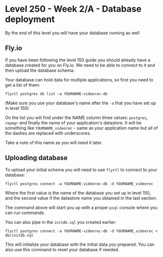 # Level 250 - Week 2/A - Database deployment

By the end of this level you will have your database running as well

## Fly.io

If you have been following the level 150 guide you should already have a database created for you on Fly.io. We need to be able to connect to it and then upload the database schema.

Your database can hold data for multiple applications, so first you need to get a list of them:

```
flyctl postgres db list -a YOURNAME-videorec-db
```

(Make sure you use your database's name after the `-a` that you have set up in level 150)

On the list you will find under the NAME column three values: `postgres`, `repmgr` and finally the name of your application's datastore. It will be something like `YOURNAME_videorec` - same as your application name but all of the dashes are replaced with underscores.

Take a note of this name as you will need it later.

## Uploading database

To upload your initial schema you will need to use `flyctl` to connect to your database:

```
flyctl postgres connect -a YOURNAME-videorec-db -d YOURNAME_videorec
```

Where the first value is the name of the database you set up in level 150, and the second value if the datastore name you obtained in the last section.

The command above will start you up with a proper `psql` console where you can run commands.

You can also pipe in the `initdb.sql` you created earlier:

```
flyctl postgres connect -a YOURNAME-videorec-db -d YOURNAME_videorec < db/initdb.sql
```

This will initialize your database with the initial data you prepared. You can also use this command to reset your database if needed.
